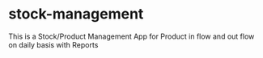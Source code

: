 # stock-management
This is a Stock/Product Management  App for Product in flow and out flow on daily basis with Reports
